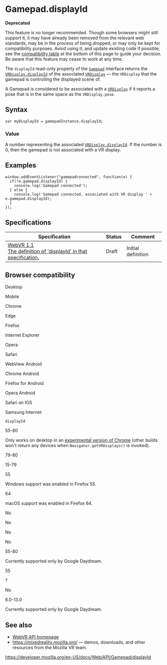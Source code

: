 # Gamepad.displayId

**Deprecated**

This feature is no longer recommended. Though some browsers might still support it, it may have already been removed from the relevant web standards, may be in the process of being dropped, or may only be kept for compatibility purposes. Avoid using it, and update existing code if possible; see the [compatibility table](#browser_compatibility) at the bottom of this page to guide your decision. Be aware that this feature may cease to work at any time.

The `displayId` read-only property of the [`Gamepad`](../gamepad) interface returns the [`VRDisplay.displayId`](../vrdisplay/displayid) of the associated [`VRDisplay`](../vrdisplay) — the `VRDisplay` that the gamepad is controlling the displayed scene of.

A Gamepad is considered to be associated with a [`VRDisplay`](../vrdisplay) if it reports a pose that is in the same space as the <span class="page-not-created">`VRDisplay.pose`</span>.

## Syntax

    var myDisplayId = gamepadInstance.displayId;

### Value

A number representing the associated [`VRDisplay.displayId`](../vrdisplay/displayid). If the number is 0, then the gamepad is not associated with a VR display.

## Examples

    window.addEventListener("gamepadconnected", function(e) {
      if(!e.gamepad.displayId) {
        console.log('Gamepad connected');
      } else {
        console.log('Gamepad connected, associated with VR display ' + e.gamepad.displayId);
      }
    });

## Specifications

<table><thead><tr class="header"><th>Specification</th><th>Status</th><th>Comment</th></tr></thead><tbody><tr class="odd"><td><a href="https://immersive-web.github.io/webvr/spec/1.1/#gamepad-getvrdisplays-attribute">WebVR 1.1<br />
<span class="small">The definition of 'displayId' in that specification.</span></a></td><td><span class="spec-draft">Draft</span></td><td>Initial definition</td></tr></tbody></table>

## Browser compatibility

Desktop

Mobile

Chrome

Edge

Firefox

Internet Explorer

Opera

Safari

WebView Android

Chrome Android

Firefox for Android

Opera Android

Safari on IOS

Samsung Internet

`displayId`

55-80

Only works on desktop in an [experimental version of Chrome](https://webvr.info/get-chrome/) (other builds won't return any devices when `Navigator.getVRDisplays()` is invoked).

79-80

15-79

55

Windows support was enabled in Firefox 55.

64

macOS support was enabled in Firefox 64.

No

No

No

No

55-80

Currently supported only by Google Daydream.

55

?

No

6.0-13.0

Currently supported only by Google Daydream.

## See also

- [WebVR API homepage](../webvr_api)
- <https://mixedreality.mozilla.org/> — demos, downloads, and other resources from the Mozilla VR team.

<a href="https://developer.mozilla.org/en-US/docs/Web/API/Gamepad/displayId" class="_attribution-link">https://developer.mozilla.org/en-US/docs/Web/API/Gamepad/displayId</a>
